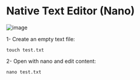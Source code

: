 # Native Text Editor (Nano)

![image](https://user-images.githubusercontent.com/60454486/170841075-fb0f7def-ac1f-46a5-b218-fa134fac8dc4.png)


1- Create an empty text file:
```
touch test.txt
```

2- Open with nano and edit content:
```
nano test.txt
```
